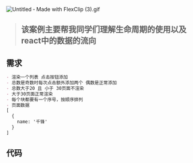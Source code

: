

![Untitled ‑ Made with FlexClip (3).gif](https://cdn.nlark.com/yuque/0/2023/gif/12928539/1675763756927-8a5e98a8-8c22-4a1e-a0c6-b083a72912d2.gif#averageHue=%23fbfbfe&clientId=ua173cf84-0714-4&from=drop&id=uonsR&name=Untitled%20%E2%80%91%20Made%20with%20FlexClip%20%283%29.gif&originHeight=240&originWidth=426&originalType=binary&ratio=1&rotation=0&showTitle=false&size=364000&status=done&style=none&taskId=ud02924be-4192-485b-9b19-638fc7b2d4c&title=)
> ## 该案例主要帮我同学们理解生命周期的使用以及react中的数据的流向

## 需求
```markdown
- 渲染一个列表 点击按钮添加
- 总数是奇数时每次点击额外添加两个 偶数是正常添加
- 总数大于20 且 小于 30页面不渲染
- 大于30页面正常渲染
- 每个块都要有一个序号，按顺序排列
- 页面数据
[
  {
    name: '千锋'
  }
]
```
## 代码

